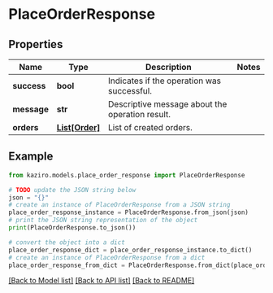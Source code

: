 # PlaceOrderResponse


## Properties

Name | Type | Description | Notes
------------ | ------------- | ------------- | -------------
**success** | **bool** | Indicates if the operation was successful. | 
**message** | **str** | Descriptive message about the operation result. | 
**orders** | [**List[Order]**](Order.md) | List of created orders. | 

## Example

```python
from kaziro.models.place_order_response import PlaceOrderResponse

# TODO update the JSON string below
json = "{}"
# create an instance of PlaceOrderResponse from a JSON string
place_order_response_instance = PlaceOrderResponse.from_json(json)
# print the JSON string representation of the object
print(PlaceOrderResponse.to_json())

# convert the object into a dict
place_order_response_dict = place_order_response_instance.to_dict()
# create an instance of PlaceOrderResponse from a dict
place_order_response_from_dict = PlaceOrderResponse.from_dict(place_order_response_dict)
```
[[Back to Model list]](../README.md#documentation-for-models) [[Back to API list]](../README.md#documentation-for-api-endpoints) [[Back to README]](../README.md)


